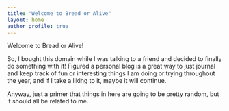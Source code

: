 ```yaml
---
title: "Welcome to Bread or Alive"
layout: home
author_profile: true
---
```


Welcome to Bread or Alive!

So, I bought this domain while I was talking to a friend and decided to finally do something with it! Figured a personal blog is a great way to just journal and keep track of fun or interesting things I am doing or trying throughout the year, and if I take a liking to it, maybe it will continue.

Anyway, just a primer that things in here are going to be pretty random, but it should all be related to me.
